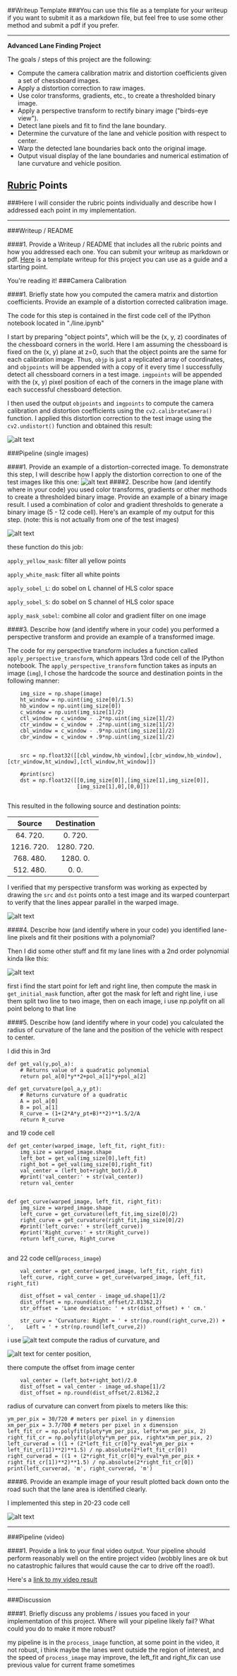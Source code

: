 ##Writeup Template
###You can use this file as a template for your writeup if you want to submit it as a markdown file, but feel free to use some other method and submit a pdf if you prefer.

---

**Advanced Lane Finding Project**

The goals / steps of this project are the following:

* Compute the camera calibration matrix and distortion coefficients given a set of chessboard images.
* Apply a distortion correction to raw images.
* Use color transforms, gradients, etc., to create a thresholded binary image.
* Apply a perspective transform to rectify binary image ("birds-eye view").
* Detect lane pixels and fit to find the lane boundary.
* Determine the curvature of the lane and vehicle position with respect to center.
* Warp the detected lane boundaries back onto the original image.
* Output visual display of the lane boundaries and numerical estimation of lane curvature and vehicle position.

[//]: # (Image References)

[image1]: ./examples/img_1.png "Undistorted"
[image2]: ./examples/img_2.png "Road Transformed"
[image3]: ./examples/img_3.png  "Binary Example"
[image4]: ./examples/img_4.png "Warp Example"
[image5]: ./examples/img_5.png "Fit Visual"
[image6]: ./examples/img_6.png "Output"
[image7]: ./examples/img_0.png "Road Transformed"
[image8]: ./examples/img_8.png "Road Transformed"

[video1]: ./project_video.mp4 "Video"

## [Rubric](https://review.udacity.com/#!/rubrics/571/view) Points
###Here I will consider the rubric points individually and describe how I addressed each point in my implementation.  

---
###Writeup / README

####1. Provide a Writeup / README that includes all the rubric points and how you addressed each one.  You can submit your writeup as markdown or pdf.  [Here](https://github.com/udacity/CarND-Advanced-Lane-Lines/blob/master/writeup_template.md) is a template writeup for this project you can use as a guide and a starting point.  

You're reading it!
###Camera Calibration

####1. Briefly state how you computed the camera matrix and distortion coefficients. Provide an example of a distortion corrected calibration image.

The code for this step is contained in the first code cell of the IPython notebook located in "./line.ipynb" 

I start by preparing "object points", which will be the (x, y, z) coordinates of the chessboard corners in the world. Here I am assuming the chessboard is fixed on the (x, y) plane at z=0, such that the object points are the same for each calibration image.  Thus, `objp` is just a replicated array of coordinates, and `objpoints` will be appended with a copy of it every time I successfully detect all chessboard corners in a test image.  `imgpoints` will be appended with the (x, y) pixel position of each of the corners in the image plane with each successful chessboard detection.  

I then used the output `objpoints` and `imgpoints` to compute the camera calibration and distortion coefficients using the `cv2.calibrateCamera()` function.  I applied this distortion correction to the test image using the `cv2.undistort()` function and obtained this result: 

![alt text][image1]

###Pipeline (single images)

####1. Provide an example of a distortion-corrected image.
To demonstrate this step, I will describe how I apply the distortion correction to one of the test images like this one:
![alt text][image2]
####2. Describe how (and identify where in your code) you used color transforms, gradients or other methods to create a thresholded binary image.  Provide an example of a binary image result.
I used a combination of color and gradient thresholds to generate a binary image (5 - 12 code cell).  Here's an example of my output for this step.  (note: this is not actually from one of the test images)

![alt text][image3]

these function do this job:

`apply_yellow_mask`: filter all yellow points

`apply_white_mask`: filter all white points

`apply_sobel_L`: do sobel on L channel of HLS color space

`apply_sobel_S`: do sobel on S channel of HLS color space

`apply_mask_sobel`: combine all color and gradient filter on one image


####3. Describe how (and identify where in your code) you performed a perspective transform and provide an example of a transformed image.

The code for my perspective transform includes a function called `apply_perspective_transform`, which appears 13rd code cell of the IPython notebook. The `apply_perspective_transform` function takes as inputs an image (`img`), I chose the hardcode the source and destination points in the following manner:

```
    img_size = np.shape(image)
    ht_window = np.uint(img_size[0]/1.5)
    hb_window = np.uint(img_size[0])
    c_window = np.uint(img_size[1]/2)
    ctl_window = c_window - .2*np.uint(img_size[1]/2)
    ctr_window = c_window + .2*np.uint(img_size[1]/2)
    cbl_window = c_window - .9*np.uint(img_size[1]/2)
    cbr_window = c_window + .9*np.uint(img_size[1]/2)
    

    src = np.float32([[cbl_window,hb_window],[cbr_window,hb_window],[ctr_window,ht_window],[ctl_window,ht_window]])

    #print(src)
    dst = np.float32([[0,img_size[0]],[img_size[1],img_size[0]],
                      [img_size[1],0],[0,0]])
    

```
This resulted in the following source and destination points:

| Source        | Destination   | 
|:-------------:|:-------------:| 
| 64.   720.      |0.   720.    | 
| 1216.   720.  | 1280.   720.    |
|  768.   480.    | 1280.     0.     |
| 512.   480.     |0.     0.     |

I verified that my perspective transform was working as expected by drawing the `src` and `dst` points onto a test image and its warped counterpart to verify that the lines appear parallel in the warped image.

![alt text][image4]

####4. Describe how (and identify where in your code) you identified lane-line pixels and fit their positions with a polynomial?

Then I did some other stuff and fit my lane lines with a 2nd order polynomial kinda like this:

![alt text][image5]

first i find the start point for left and right line, then compute the mask in `get_initial_mask` function, after got the mask for left and right line, i use them split two line to two image, then on each image, i use np.polyfit on all point belong to that line

####5. Describe how (and identify where in your code) you calculated the radius of curvature of the lane and the position of the vehicle with respect to center.

I did this in 3rd 

```
def get_val(y,pol_a):
    # Returns value of a quadratic polynomial 
    return pol_a[0]*y**2+pol_a[1]*y+pol_a[2]

def get_curvature(pol_a,y_pt):
    # Returns curvature of a quadratic
    A = pol_a[0]
    B = pol_a[1]
    R_curve = (1+(2*A*y_pt+B)**2)**1.5/2/A
    return R_curve
```
and 19 code cell

```    
def get_center(warped_image, left_fit, right_fit):
    img_size = warped_image.shape
    left_bot = get_val(img_size[0],left_fit)
    right_bot = get_val(img_size[0],right_fit)
    val_center = (left_bot+right_bot)/2.0
    #print('val_center:' + str(val_center))
    return val_center

    
def get_curve(warped_image, left_fit, right_fit):
    img_size = warped_image.shape
    left_curve = get_curvature(left_fit,img_size[0]/2)
    right_curve = get_curvature(right_fit,img_size[0]/2)
    #print('left_curve:' + str(left_curve))
    #print('Right_curve:' + str(Right_curve))
    return left_curve, Right_curve
    

```
and 22 code cell(`process_image`)

```
    val_center = get_center(warped_image, left_fit, right_fit)
    left_curve, right_curve = get_curve(warped_image, left_fit, right_fit)
    
    dist_offset = val_center - image_ud.shape[1]/2
    dist_offset = np.round(dist_offset/2.81362,2)
    str_offset = 'Lane deviation: ' + str(dist_offset) + ' cm.'
  
    str_curv = 'Curvature: Right = ' + str(np.round(right_curve,2)) + ', 	Left = ' + str(np.round(left_curve,2)) 
```

i use 
![alt text][image7] compute the radius of curvature, and 

![alt text][image8] for center position,

there compute the offset from image center


```
    val_center = (left_bot+right_bot)/2.0
    dist_offset = val_center - image_ud.shape[1]/2
    dist_offset = np.round(dist_offset/2.81362,2
```

radius of curvature can convert from pixels to meters like this:

```
ym_per_pix = 30/720 # meters per pixel in y dimension
xm_per_pix = 3.7/700 # meters per pixel in x dimension
left_fit_cr = np.polyfit(ploty*ym_per_pix, leftx*xm_per_pix, 2)
right_fit_cr = np.polyfit(ploty*ym_per_pix, rightx*xm_per_pix, 2)
left_curverad = ((1 + (2*left_fit_cr[0]*y_eval*ym_per_pix + left_fit_cr[1])**2)**1.5) / np.absolute(2*left_fit_cr[0])
right_curverad = ((1 + (2*right_fit_cr[0]*y_eval*ym_per_pix + right_fit_cr[1])**2)**1.5) / np.absolute(2*right_fit_cr[0])
print(left_curverad, 'm', right_curverad, 'm')

```


####6. Provide an example image of your result plotted back down onto the road such that the lane area is identified clearly.

I implemented this step in 20-23 code cell

![alt text][image6]

---

###Pipeline (video)

####1. Provide a link to your final video output.  Your pipeline should perform reasonably well on the entire project video (wobbly lines are ok but no catastrophic failures that would cause the car to drive off the road!).

Here's a [link to my video result](./project_video_output.mp4)

---

###Discussion

####1. Briefly discuss any problems / issues you faced in your implementation of this project.  Where will your pipeline likely fail?  What could you do to make it more robust?

my pipeline is in the `process_image` function, at some point in the video, it not robust, i think maybe the lanes went outside the region of interest,
and the speed of `process_image` may improve, the left_fit and right_fix can use previous value for current frame sometimes

